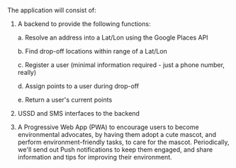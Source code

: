 The application will consist of:

1. A backend to provide the following functions: 

   a. Resolve an address into a Lat/Lon using the Google Places API
   
   b. Find drop-off locations within range of a Lat/Lon
   
   c. Register a user (minimal information required - just a phone number, really)
   
   d. Assign points to a user during drop-off
   
   e. Return a user's current points
   
2. USSD and SMS interfaces to the backend
3. A Progressive Web App (PWA) to encourage users to become environmental advocates, 
   by having them adopt a cute mascot, and perform environment-friendly tasks, to care
   for the mascot. Periodically, we'll send out Push notifications to keep them engaged,
   and share information and tips for improving their environment.

